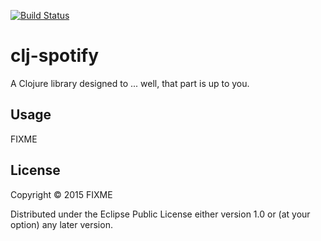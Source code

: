 [![Build Status](https://travis-ci.org/blmstrm/clj-spotify.svg?branch=master)](https://travis-ci.org/blmstrm/clj-spotify)
# clj-spotify

A Clojure library designed to ... well, that part is up to you.

## Usage

FIXME

## License

Copyright © 2015 FIXME

Distributed under the Eclipse Public License either version 1.0 or (at
your option) any later version.
